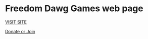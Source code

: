 # Freedom Dawg Games web page

[VISIT SITE](https://freedomdawg.com/)

[Donate or Join](https://freedomdawg.locals.com/)
